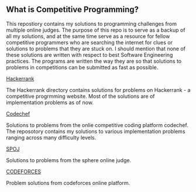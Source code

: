 ## What is Competitive Programming?

This repostiory contains my solutions to programming challenges from multiple online judges. The purpose of this repo is to serve as a backup of all my solutions, and at the same time serve as a resource for fellow competitive programmers who are searching the internet for clues or solutions to problems that they are stuck on.
I should mention that none of these solutions are written with respect to best Software Engineering practices. The programs are written the way they are so that solutions to problems in competitions can be submitted as fast as possible.

[Hackerrank](https://www.hackerrank.com/masterchief_01)

The Hackerrank directory contains solutions for problems on Hackerrank - a competitive progrmming website. Most of the solutions are of implementation problems as of now.

[Codechef](https://www.codechef.com)

Solutions to problems from the onlie competitive coding platform codechef.
The reposotory contains my solutions to various implementation problems ranging across many difficulty levels.

[SPOJ](https://www.spoj.com/)

Solutions to problems from the sphere online judge.

[CODEFORCES](https://codeforces.com/)

Problem solutions from codeforces online platform.
